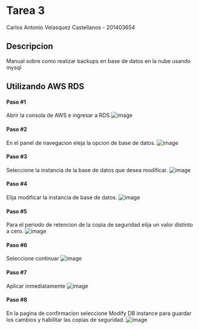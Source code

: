 # Tarea 3
Carlos Antonio Velasquez Castellanos - 201403654

## Descripcion
Manual sobre como realizar backups en base de datos en la nube usando mysql

## Utilizando AWS RDS

#### Paso #1 
Abrir la consola de AWS e ingresar a RDS
![image](https://github.com/CarlosV951/tarea3_201403654/assets/57165427/e22e5ec8-0337-4111-99bd-245bba6bf8cc)

#### Paso #2
En el panel de navegacion eleja la opcion de base de datos.
![image](https://github.com/CarlosV951/tarea3_201403654/assets/57165427/57d87639-c344-4dba-8021-e5429a2a9285)

#### Paso #3
Seleccione la instancia de la base de datos que desea modificar.
![image](https://github.com/CarlosV951/tarea3_201403654/assets/57165427/145e21ee-fc36-4b7a-9891-ad4f5bfe79ed)

#### Paso #4
Elija modificar la instancia de base de datos.
![image](https://github.com/CarlosV951/tarea3_201403654/assets/57165427/3fe0b10c-feb7-4662-ab8f-4b398352a52b)

#### Paso #5
Para el periodo de retencion de la copia de seguridad elija un valor distinto a cero.
![image](https://github.com/CarlosV951/tarea3_201403654/assets/57165427/d2ed9d4a-ece6-4c4e-a74a-9dd32e1359c2)

#### Paso #6
Seleccione continuar
![image](https://github.com/CarlosV951/tarea3_201403654/assets/57165427/c6bef772-16a5-4875-80e6-348416f3bf54)

#### Paso #7
Aplicar inmediatamente
![image](https://github.com/CarlosV951/tarea3_201403654/assets/57165427/4d7063b3-7746-4c14-b96f-5d08a93932fe)


#### Paso #8
En la pagina de confirmacion seleccione Modify DB instance para guardar los cambios y habilitar las copias de seguridad.
![image](https://github.com/CarlosV951/tarea3_201403654/assets/57165427/b81add2f-fec8-4ac4-89a2-6e33c9abbfe7)

